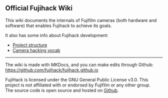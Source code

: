 ## Official Fujihack Wiki

This wiki documents the internals of Fujifilm cameras (both hardware and software) that enables Fujihack to achieve its goals.

It also has some info about Fujihack development:

- [Project structure](structure.md)
- [Camera hacking vocab](words.md)

---
The wiki is made with MKDocs, and you can make edits through Github: https://github.com/fujihack/fujihack.github.io  

FujiHack is licensed under the GNU General Public License v3.0. This project is not affiliated with or endorsed by Fujifilm or any other group.  
The source code is open source and hosted on [Github](https://github.com/fujihack/fujihack).
